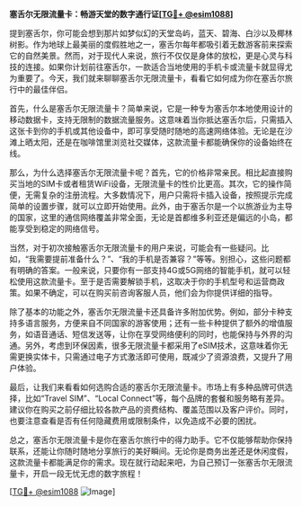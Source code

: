 **塞舌尔无限流量卡：畅游天堂的数字通行证[[TG💪+ @esim1088](https://t.me/s/esim1088)]**

提到塞舌尔，你可能会想到那片如梦似幻的天堂岛屿，蓝天、碧海、白沙以及椰林树影。作为地球上最美丽的度假胜地之一，塞舌尔每年都吸引着无数游客前来探索它的自然美景。然而，对于现代人来说，旅行不仅仅是身体的放松，更是心灵与科技的连接。如果你计划前往塞舌尔，一款适合当地使用的手机卡或流量卡就显得尤为重要了。今天，我们就来聊聊塞舌尔无限流量卡，看看它如何成为你在塞舌尔旅行中的最佳伴侣。

首先，什么是塞舌尔无限流量卡？简单来说，它是一种专为塞舌尔本地使用设计的移动数据卡，支持无限制的数据流量服务。这意味着当你抵达塞舌尔后，只需插入这张卡到你的手机或其他设备中，即可享受随时随地的高速网络体验。无论是在沙滩上晒太阳，还是在咖啡馆里浏览社交媒体，这款流量卡都能确保你的设备始终在线。

那么，为什么选择塞舌尔无限流量卡呢？首先，它的价格非常亲民。相比起直接购买当地的SIM卡或者租赁WiFi设备，无限流量卡的性价比更高。其次，它的操作简便，无需复杂的注册流程。大多数情况下，用户只需将卡插入设备，按照提示完成简单的设置步骤，就可以立即开始使用。此外，由于塞舌尔是一个以旅游业为主导的国家，这里的通信网络覆盖非常全面，无论是首都维多利亚还是偏远的小岛，都能享受到稳定的网络信号。

当然，对于初次接触塞舌尔无限流量卡的用户来说，可能会有一些疑问。比如，“我需要提前准备什么？”、“我的手机是否兼容？”等等。别担心，这些问题都有明确的答案。一般来说，只要你有一部支持4G或5G网络的智能手机，就可以轻松使用这款流量卡。至于是否需要解锁手机，这取决于你的手机型号和运营商政策。如果不确定，可以在购买前咨询客服人员，他们会为你提供详细的指导。

除了基本的功能之外，塞舌尔无限流量卡还具备许多附加优势。例如，部分卡种支持多语言服务，方便来自不同国家的游客使用；还有一些卡种提供了额外的增值服务，如语音通话、短信发送等，让你在享受网络便利的同时，也能保持与外界的沟通。另外，考虑到环保因素，很多无限流量卡都采用了eSIM技术，这意味着你无需更换实体卡，只需通过电子方式激活即可使用，既减少了资源浪费，又提升了用户体验。

最后，让我们来看看如何选购合适的塞舌尔无限流量卡。市场上有多种品牌可供选择，比如“Travel SIM”、“Local Connect”等，每个品牌的套餐和服务略有差异。建议你在购买之前仔细比较各款产品的资费结构、覆盖范围以及客户评价。同时，也要注意查看是否有任何隐藏费用或限制条件，以免造成不必要的困扰。

总之，塞舌尔无限流量卡是你在塞舌尔旅行中的得力助手。它不仅能够帮助你保持联系，还能让你随时随地分享旅行的美好瞬间。无论你是商务出差还是休闲度假，这款流量卡都能满足你的需求。现在就行动起来吧，为自己预订一张塞舌尔无限流量卡，开启一段无忧无虑的数字旅程！

[[TG💪+ @esim1088](https://t.me/s/esim1088) ![Image](https://i.postimg.cc/4NQfJmqS/Snipaste-2025-05-13-00-14-12.png)]